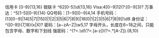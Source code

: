 信用卡 [0-9]{13,16}
银联卡 ^62[0-5]\d{13,16}
Visa:4[0−9]12(?:[0−9]3)?
万事达：^5[1-5][0-9]{14}
QQ号码：[1−9][0−9]4,14
手机号码：(13[0−9]|14[5|7]|15[0|1|2|3|5|6|7|8|9]|18[0|1|2|3|5|6|7|8|9])\d8
身份证：^([0-9]){7,18}(x|X)?
密码：[a−zA−Z]\w5,17 字母开头，长度在6~18之间，只能包含字母、数字和下划线
强密码：^(?=.*\d)(?=.*[a-z])(?=.*[A-Z]).{8,10}